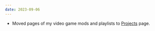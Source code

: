 ```yaml
---
date: 2023-09-06
---
```


* Moved pages of my video game mods and playlists to [Projects](/projects/) page.